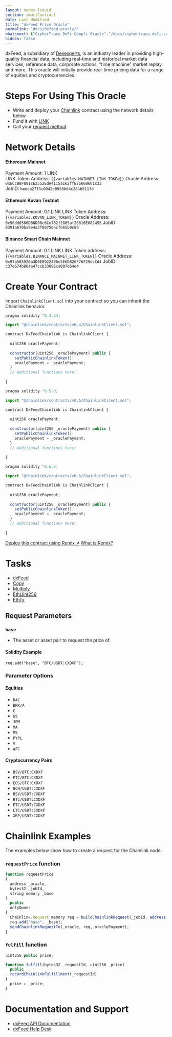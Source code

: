 ```yaml
---
layout: nodes.liquid
section: smartContract
date: Last Modified
title: "dxFeed Price Oracle"
permalink: "docs/dxfeed-oracle/"
whatsnext: {"CipherTrace DeFi Compli Oracle":"/docs/ciphertrace-defi-compli-oracle/"}
hidden: false
---
```

dxFeed, a subsidiary of <a href="https://devexperts.com" target="_blank">Devexperts</a>, is an industry leader in providing high-quality financial data, including real-time and historical market data services, reference data, corporate actions, "time machine" market replay and more. This oracle will initially provide real-time pricing data for a range of equities and cryptocurrencies.  

# Steps For Using This Oracle

- Write and deploy your [Chainlink](../intermediates-tutorial/) contract using the network details below
- Fund it with [LINK](../link-token-contracts/)
- Call your [request method](./#chainlink-examples)

# Network Details

#### Ethereum Mainnet
Payment Amount: 1 LINK  
LINK Token Address: `{{variables.MAINNET_LINK_TOKEN}}` 
Oracle Address: `0xECcB8F881cE2552EdA4115a162ffE2666B601c33`  
JobID: `beeca27f5c0942b0958b64c284b5117d`  

#### Ethereum Kovan Testnet
Payment Amount: 0.1  LINK
LINK Token Address: `{{variables.KOVAN_LINK_TOKEN}}`
Oracle Address: `0x56dd6586DB0D08c6Ce7B2f2805af28616E082455`
JobID: `0391a670ba8e4a2f80750acfe65b0c89`

#### Binance Smart Chain Mainnet
Payment Amount: 0.1 LINK
LINK Token address:`{{variables.BINANCE_MAINNET_LINK_TOKEN}}`
Oracle Address: `0x97a585920a3D0E8922406c5E6D826F76F29ecCd4`
JobID: `c37e674b864a47ccb33096ca007d64e4`

# Create Your Contract

Import `ChainlinkClient.sol` into your contract so you can inherit the Chainlink behavior.

```javascript Solidity 4
pragma solidity ^0.4.24;

import "@chainlink/contracts/v0.4/ChainlinkClient.sol";

contract DxFeedChainlink is ChainlinkClient {
  
  uint256 oraclePayment;
  
  constructor(uint256 _oraclePayment) public {
    setPublicChainlinkToken();
    oraclePayment = _oraclePayment;
  }
  // Additional functions here:
  
}
```
```javascript Solidity 5
pragma solidity ^0.5.0;

import "@chainlink/contracts/v0.5/ChainlinkClient.sol";

contract DxFeedChainlink is ChainlinkClient {
  
  uint256 oraclePayment;
  
  constructor(uint256 _oraclePayment) public {
    setPublicChainlinkToken();
    oraclePayment = _oraclePayment;
  }
  // Additional functions here:
  
}
```
```javascript Solidity 6
pragma solidity ^0.6.0;

import "@chainlink/contracts/v0.6/ChainlinkClient.sol";

contract DxFeedChainlink is ChainlinkClient {
  
  uint256 oraclePayment;
  
  constructor(uint256 _oraclePayment) public {
    setPublicChainlinkToken();
    oraclePayment = _oraclePayment;
  }
  // Additional functions here:
  
}
```

<div class="remix-callout">
  <a href="https://remix.ethereum.org/#version=soljson-v0.6.7+commit.b8d736ae.js&optimize=false&evmVersion=null&gist=f4cf631362b18c98b73db158c414a9d5" target="_blank" class="cl-button--ghost solidity-tracked">Deploy this contract using Remix ↗</a>
    <a href="../deploy-your-first-contract/" title="">What is Remix?</a>
</div>

# Tasks
* <a href="https://market.link/adapters/5b85b098-6b1b-4613-aaaf-1d8d2d71a34f" target="_blank">dxFeed</a>
* [Copy](../adapters/#copy)
* [Multiply](../adapters/#multiply)
* [EthUint256](../adapters/#ethuint256)
* [EthTx](../adapters/#ethtx)

## Request Parameters
### `base`
- The asset or asset pair to request the price of.
#### Solidity Example
`req.add("base", "BTC/USDT:CXDXF");`

### Parameter Options

#### Equities

- `BAC` 
- `BRK/A`
- `C`
- `GS`
- `JPM`
- `MA`
- `MS`
- `PYPL`
- `V`
- `WFC`

#### Cryptocurrency Pairs
- `BSV/BTC:CXDXF`
- `ETC/BTC:CXDXF`
- `EOS/BTC:CXDXF`
- `BCH/USDT:CXDXF`
- `BSV/USDT:CXDXF`
- `BTC/USDT:CXDXF`
- `ETC/USDT:CXDXF`
- `LTC/USDT:CXDXF`
- `XRP/USDT:CXDXF`

# Chainlink Examples

The examples below show how to create a request for the Chainlink node.

### `requestPrice` function

```javascript
function requestPrice
(
  address _oracle,
  bytes32 _jobId,
  string memory _base
) 
  public 
  onlyOwner 
{
  Chainlink.Request memory req = buildChainlinkRequest(_jobId, address(this), this.fulfill.selector);
  req.add("base", _base);
  sendChainlinkRequestTo(_oracle, req, oraclePayment);
}
```
### `fulfill` function

```javascript
uint256 public price;

function fulfill(bytes32 _requestId, uint256 _price)
  public
  recordChainlinkFulfillment(_requestId)
{
  price = _price;
}
```

# Documentation and Support
- <a href="https://www.dxfeed.com/api-documentation" target="_blank">dxFeed API Documentation</a>
- <a href="https://dxfeed-retail.zendesk.com/hc/en-us/requests/new" target="_blank">dxFeed Help Desk</a>